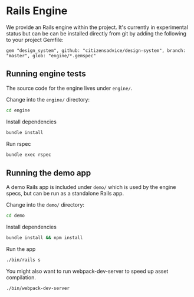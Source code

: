 # Rails Engine

We provide an Rails engine within the project. It's currently in experimental status but can be can be installed directly from git by adding the following to your project Gemfile:

```
gem "design_system", github: "citizensadvice/design-system", branch: "master", glob: "engine/*.gemspec"
```

## Running engine tests

The source code for the engine lives under `engine/`.

Change into the `engine/` directory:

```sh
cd engine
```

Install dependencies

```sh
bundle install
```

Run rspec

```sh
bundle exec rspec
```

## Running the demo app

A demo Rails app is included under `demo/` which is used by the engine specs, but can be run as a standalone Rails app.

Change into the `demo/` directory:

```sh
cd demo
```

Install dependencies

```sh
bundle install && npm install
```

Run the app

```sh
./bin/rails s
```

You might also want to run webpack-dev-server to speed up asset compilation.

```sh
./bin/webpack-dev-server
```
